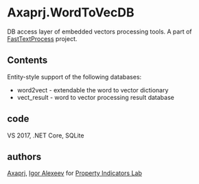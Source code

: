 # Axaprj.WordToVecDB
DB access layer of embedded vectors processing tools. 
A part of [FastTextProcess](https://github.com/Axaprj/FastTextProcess) project.
 
## Contents
Entity-style support of the following databases:
 - word2vect - extendable the word to vector dictionary
 - vect_result - word to vector processing result database

## code
VS 2017, .NET Core, SQLite

## authors
[Axaprj](https://github.com/Axaprj), [Igor Alexeev](mailto:axaprj2000@yahoo.com) 
for [Property Indicators Lab](https://propertyindicators.github.io/)
